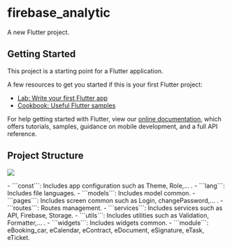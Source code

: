 # firebase_analytic

A new Flutter project.

## Getting Started

This project is a starting point for a Flutter application.

A few resources to get you started if this is your first Flutter project:

- [Lab: Write your first Flutter app](https://flutter.dev/docs/get-started/codelab)
- [Cookbook: Useful Flutter samples](https://flutter.dev/docs/cookbook)

For help getting started with Flutter, view our
[online documentation](https://flutter.dev/docs), which offers tutorials,
samples, guidance on mobile development, and a full API reference.

## Project Structure
<p align="left" width="100%">
<img src="https://firebasestorage.googleapis.com/v0/b/demofirebase-5d7b7.appspot.com/o/78.png?alt=media&token=9fe34e5e-2a94-4acc-b751-9f67185b16f3"/>

<div> 
- ```const```: Includes app configuration such as Theme, Role,... .
- ```lang```: Includes file languages.
- ```models```: Includes model common.
- ```pages```: Includes screen common such as Login, changePassword,... .
- ```routes```: Routes management.
- ```services```: Includes services such as API, Firebase, Storage.
- ```utils```: Includes utilities such as Validation, Formatter,... .
- ```widgets```: Includes widgets common.
- ```module```: eBooking_car, eCalendar, eContract, eDocument, eSignature, eTask, eTicket.
</div>
</p>
